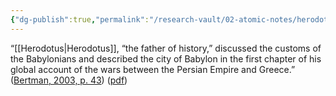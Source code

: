 ```yaml
---
{"dg-publish":true,"permalink":"/research-vault/02-atomic-notes/herodotus-discusses-babylon-in-book-1-of-his-histories/"}
---
```


“[[Herodotus\|Herodotus]], “the father of history,” discussed the customs of the Babylonians and described the city of Babylon in the first chapter of his global account of the wars between the Persian Empire and Greece.” ([Bertman, 2003, p. 43](zotero://select/library/items/YPMHZBXL)) ([pdf](zotero://open-pdf/library/items/X3CHJ4P3?page=56&annotation=3IJPTWLL))